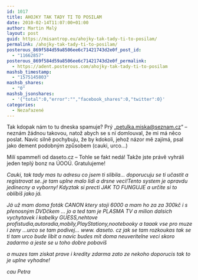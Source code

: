 ```yaml
---
id: 1017
title: AHOJKY TAK TADY TI TO POSILAM
date: 2010-02-14T11:07:00+01:00
author: Martin Malý
layout: post
guid: https://misantrop.eu/ahojky-tak-tady-ti-to-posilam/
permalink: /ahojky-tak-tady-ti-to-posilam/
posterous_869f584d59a8506ee6c71421743d2e0f_post_id:
  - "11662857"
posterous_869f584d59a8506ee6c71421743d2e0f_permalink:
  - https://adent.posterous.com/ahojky-tak-tady-ti-to-posilam
mashsb_timestamp:
  - "1575145803"
mashsb_shares:
  - "0"
mashsb_jsonshares:
  - '{"total":0,"error":"","facebook_shares":0,"twitter":0}'
categories:
  - Nezařazené
---
```

Tak kdopak n&aacute;m to tu dneska spamuje? Pr&yacute; &#8222;<petulka.miska@seznam.cz>&#8220; &#8211; nezn&aacute;m ž&aacute;dnou takovou, natož abych se s n&iacute; domlouval, že mi m&aacute; něco poslat. Nav&iacute;c silně pochybuju, že by kdokoli, jehož n&aacute;zor mě zaj&iacute;m&aacute;, psal jako dement podobn&yacute;m způsobem (cauki, urco&#8230;) 

Mil&iacute; spammeři od daseto.cz &#8211; Tohle se fakt ned&aacute;! Takže jste pr&aacute;vě vyhr&aacute;li jeden tepl&yacute; bonz na &Uacute;OO&Uacute;. Gratulujeme! </p> 

_Cauki, tak tady mas tu adresu co jsem ti slibila&#8230; doporucuju se ti učastit a registrovat se..je tam uplne malo lidi a drsne veci!Tento system je opravdu jedinecny a vyborny! Kdyztak si precti JAK TO FUNGUJE a určite si to obl&iacute;b&iacute;&scaron; jako j&aacute;._ </p> 

_J&aacute; už mam doma fot&aacute;k CANON ktery stoji 6000 a mam ho za za 300kč i s přenosn&yacute;m DVDčkem &#8230; jo a ted tam je PLASMA TV a milion dalsich vychytavek i kabelky GUESS,nehtove profistudia,autoradia,mobily,PlayStationy,nootebooky a taaak vse pro muze i zeny &#8230;urco se tam podivej&#8230; www. daseto. cz jak se tam rozkoukas tak se ti tam urco bude libit a navic budes mit doma neuveritelne veci skoro zadarmo a jeste se u toho dobre pobav&iacute;&scaron;_ </p> 

_a muzes tam ziskat prave i kredity zdarma zato ze nekoho doporucis tak to je uplne vyhodne!_ </p> 

_cau Petra&nbsp;_</p>